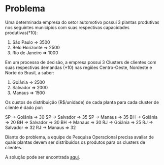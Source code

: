 # Problema

Uma determinada empresa do setor automotivo possui 3 plantas produtivas nos seguintes municípios com suas respectivas capacidades produtivas(*10):
1) São Paulo => 3500
2) Belo Horizonte => 2500 
3) Rio de Janeiro => 1000

Em um processo de decisão, a empresa possui 3 Clusters de clientes com suas respectivas demandas (*10) nas regiões Centro-Oeste, Nordeste e Norte do Brasil, a saber:
1) Goiânia => 2500
2) Salvador => 2000
3) Manaus => 1500

Os custos de distribuição (R$/unidade) de cada planta para cada cluster de cliente é dado por:

SP -> Goiânia => 30
SP -> Salvador => 35
SP -> Manaus => 35
BH -> Goiânia => 20
BH -> Salvador => 30
BH -> Manaus => 30
RJ -> Goiânia => 25
RJ -> Salvador => 32
RJ -> Manaus => 32

Diante do problema, a equipe de Pesquisa Operacional precisa avaliar de quais plantas devem ser distribuídos os produtos para os clusters de clientes.

A solução pode ser encontrada [aqui](Metodo_Transportes.ipynb).

